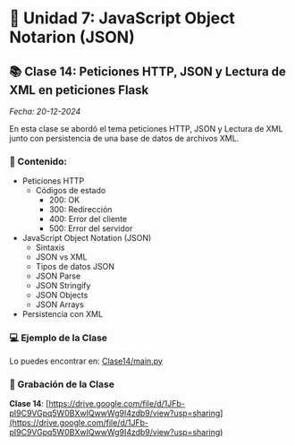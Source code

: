 # 📜 Unidad 7: JavaScript Object Notarion (JSON)

## 📚 Clase 14: Peticiones HTTP, JSON y Lectura de XML en peticiones Flask

_Fecha: 20-12-2024_

En esta clase se abordó el tema peticiones HTTP, JSON y Lectura de XML junto con persistencia de una base de datos de archivos XML.

### 📖 Contenido:

- Peticiones HTTP
    - Códigos de estado
        - 200: OK
        - 300: Redirección
        - 400: Error del cliente
        - 500: Error del servidor
- JavaScript Object Notation (JSON)
    - Sintaxis
    - JSON vs XML
    - Tipos de datos JSON
    - JSON Parse
    - JSON Stringify
    - JSON Objects
    - JSON Arrays
- Persistencia con XML

### 💻 Ejemplo de la Clase

Lo puedes encontrar en:  [Clase14/main.py](./Clase14/main.py)

### 🎥 Grabación de la Clase
**Clase 14**: [https://drive.google.com/file/d/1JFb-pI9C9VGpq5W0BXwIQwwWg9I4zdb9/view?usp=sharing](https://drive.google.com/file/d/1JFb-pI9C9VGpq5W0BXwIQwwWg9I4zdb9/view?usp=sharing)
